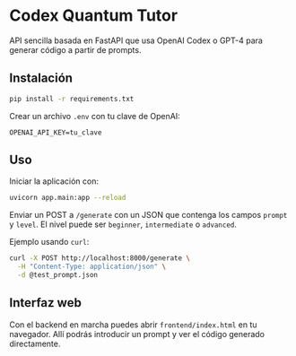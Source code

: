 # Codex Quantum Tutor

API sencilla basada en FastAPI que usa OpenAI Codex o GPT-4 para generar código a partir de prompts.

## Instalación

```bash
pip install -r requirements.txt
```

Crear un archivo `.env` con tu clave de OpenAI:

```
OPENAI_API_KEY=tu_clave
```

## Uso

Iniciar la aplicación con:

```bash
uvicorn app.main:app --reload
```

Enviar un POST a `/generate` con un JSON que contenga los campos `prompt` y
`level`. El nivel puede ser `beginner`, `intermediate` o `advanced`.

Ejemplo usando `curl`:

```bash
curl -X POST http://localhost:8000/generate \
  -H "Content-Type: application/json" \
  -d @test_prompt.json
```
## Interfaz web

Con el backend en marcha puedes abrir `frontend/index.html` en tu navegador.
Allí podrás introducir un prompt y ver el código generado directamente.
